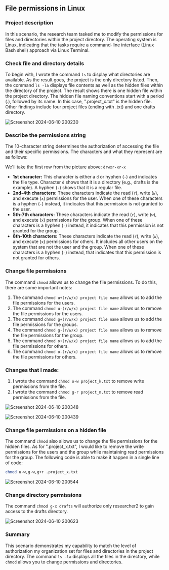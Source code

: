 ## File permissions in Linux

### Project description

In this scenario, the research team tasked me to modify the permissions for files and directories within the project directory. The operating system is Linux, indicating that the tasks require a command-line interface (Linux Bash shell) approach via Linux Terminal.

### Check file and directory details

To begin with, I wrote the command `ls` to display what directories are available. 
As the result goes, the project is the only directory listed. Then, the command `ls -la` displays 
file contents as well as the hidden files within the directory of the project. 
The result shows there is one hidden file within the project directory. The hidden 
file naming conventions start with a period (.), followed by its name. 
In this case, ".project_x.txt" is the hidden file. Other findings include four project 
files (ending with .txt) and one drafts directory.

![Screenshot 2024-06-10 200230](https://github.com/user-attachments/assets/9ce50a16-72e5-4310-b674-1363e02f4e30)

### Describe the permissions string

The 10-character string determines the authorization of accessing the file and their specific permissions. The characters and what they represent are as follows:

We'll take the first row from the picture above: `drwxr-xr-x`

- **1st character:** This character is either a `d` or hyphen (`-`) and indicates the file type. Character `d` shows that it is a directory (e.g., drafts is the example). A hyphen (`-`) shows that it is a regular file.
- **2nd-4th characters:** These characters indicate the read (`r`), write (`w`), and execute (`x`) permissions for the user. When one of these characters is a hyphen (`-`) instead, it indicates that this permission is not granted to the user.
- **5th-7th characters:** These characters indicate the read (`r`), write (`w`), and execute (`x`) permissions for the group. When one of these characters is a hyphen (`-`) instead, it indicates that this permission is not granted for the group.
- **8th-10th characters:** These characters indicate the read (`r`), write (`w`), and execute (`x`) permissions for others. It includes all other users on the system that are not the user and the group. When one of these characters is a hyphen (`-`) instead, that indicates that this permission is not granted for others.

### Change file permissions

The command `chmod` allows us to change the file permissions. To do this, there are some important notes:

1. The command `chmod u+(r/w/x) project file name` allows us to add the file permissions for the users.
2. The command `chmod u-(r/w/x) project file name` allows us to remove the file permissions for the users.
3. The command `chmod g+(r/w/x) project file name` allows us to add the file permissions for the groups.
4. The command `chmod g-(r/w/x) project file name` allows us to remove the file permissions for the group.
5. The command `chmod o+(r/w/x) project file name` allows us to add the file permissions for others.
6. The command `chmod o-(r/w/x) project file name` allows us to remove the file permissions for others.

### Changes that I made:

1. I wrote the command `chmod o-w project_k.txt` to remove write permissions from the file.
2. I wrote the command `chmod g-r project_m.txt` to remove read permissions from the file.

![Screenshot 2024-06-10 200348](https://github.com/user-attachments/assets/07af472c-7b83-4603-ae68-2714572944fb)

![Screenshot 2024-06-10 200439](https://github.com/user-attachments/assets/d473bb56-8bb0-47b1-83fa-267726d90771)


### Change file permissions on a hidden file

The command `chmod` also allows us to change the file permissions for the hidden files. As for ".project_x.txt", I would like to remove the write permissions for the users and the group while maintaining read permissions for the group. The following code is able to make it happen in a single line of code:

```bash
chmod u-w,g-w,g+r .project_x.txt
```

![Screenshot 2024-06-10 200544](https://github.com/user-attachments/assets/1611795a-a68d-4a2e-8677-f7fbd2711f52)

### Change directory permissions

The command `chmod g-x drafts` will authorize only researcher2 to gain access to the drafts directory.

![Screenshot 2024-06-10 200623](https://github.com/user-attachments/assets/a40aff4e-b776-49c8-ba9c-776711ea42d1)

### Summary

This scenario demonstrates my capability to match the level of authorization my organization set for files and directories in the project directory. The command `ls -la` displays all the files in the directory, while `chmod` allows you to change permissions and directories.



